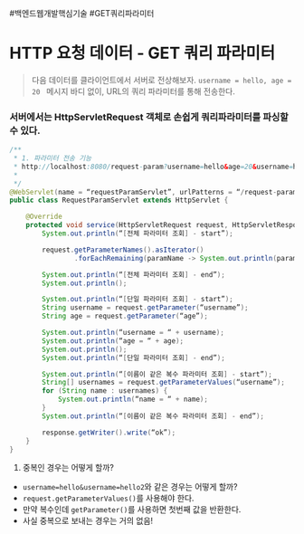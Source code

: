 #백엔드웹개발핵심기술 #GET쿼리파라미터

# HTTP 요청 데이터 - GET 쿼리 파라미터 
> 다음 데이터를 클라이언트에서 서버로 전상해보자.
> `username = hello, age = 20 ` 
> 메시지 바디 없이, URL의 쿼리 파라미터를 통해 전송한다. 

### 서버에서는 HttpServletRequest 객체로 손쉽게 쿼리파라미터를 파싱할 수 있다. 
```java
/**
 * 1. 파라미터 전송 기능
 * http://localhost:8080/request-param?username=hello&age=20&username=hello2
 *
 */
@WebServlet(name = “requestParamServlet”, urlPatterns = “/request-param”)
public class RequestParamServlet extends HttpServlet {

    @Override
    protected void service(HttpServletRequest request, HttpServletResponse response) throws ServletException, IOException {
        System.out.println(“[전체 파라미터 조회] - start”);

        request.getParameterNames().asIterator()
                .forEachRemaining(paramName -> System.out.println(paramName + “=“ + request.getParameter(paramName)));

        System.out.println(“[전체 파라미터 조회] - end”);
        System.out.println();

        System.out.println(“[단일 파라미터 조회] - start”);
        String username = request.getParameter(“username”);
        String age = request.getParameter(“age”);

        System.out.println(“username = “ + username);
        System.out.println(“age = “ + age);
        System.out.println();
        System.out.println(“[단일 파라미터 조회] - end”);

        System.out.println(“[이름이 같은 복수 파라미터 조회] - start”);
        String[] usernames = request.getParameterValues(“username”);
        for (String name : usernames) {
            System.out.println(“name = “ + name);
        }
        System.out.println(“[이름이 같은 복수 파라미터 조회] - end”);

        response.getWriter().write(“ok”);
    }
}
```

1. 중복인 경우는 어떻게 할까? 
* `username=hello&username=hello2`와 같은 경우는 어떻게 할까? 
* `request.getParameterValues()`를 사용해야 한다.
* 만약 복수인데 `getParameter()`를 사용하면 첫번째 값을 반환한다.
* 사실 중복으로 보내는 경우는 거의 없음!
